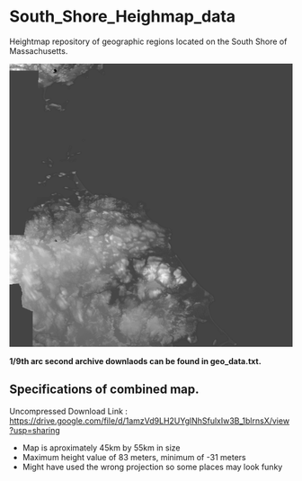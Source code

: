 # South_Shore_Heighmap_data
Heightmap repository of geographic regions located on the South Shore of Massachusetts.

![Preview Image](Cohasset_geo_thumb.png)

**1/9th arc second archive downlaods can be found in geo_data.txt.**

## Specifications of combined map.

Uncompressed Download Link : https://drive.google.com/file/d/1amzVd9LH2UYglNhSfulxIw3B_1blrnsX/view?usp=sharing

- Map is aproximately 45km by 55km in size
- Maximum height value of 83 meters, minimum of -31 meters
- Might have used the wrong projection so some places may look funky

